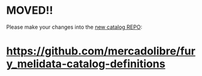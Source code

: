 # MOVED!!

Please make your changes into the [new catalog REPO](https://github.com/mercadolibre/fury_melidata-catalog-definitions):

# https://github.com/mercadolibre/fury_melidata-catalog-definitions
